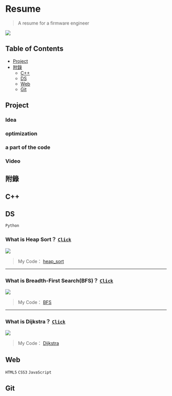# Resume
> A resume for a firmware engineer

![](https://miro.medium.com/max/1000/1*q0oHsN6JNQWt2amY5hagGw.gif)


## Table of Contents
- [Project](#project)
- [附錄](#附錄)
  - [C++](#c)
  - [DS](#ds)
  - [Web](#web)
  - [Git](#git)

## Project

### Idea
### optimization
### a part of the code
### Video

## 附錄

## C++

## DS
`Python`

### What is Heap Sort？ [`Click`](https://en.wikipedia.org/wiki/Heapsort)
![](https://upload.wikimedia.org/wikipedia/commons/f/fe/Heap_sort_example.gif)
> My Code： [heap_sort](https://github.com/KID16Studio/resume/blob/main/DS/heap_sort_05131011.py)
---
### What is Breadth-First Search(BFS)？ [`Click`](https://en.wikipedia.org/wiki/Breadth-first_search)
![](https://upload.wikimedia.org/wikipedia/commons/5/5d/Breadth-First-Search-Algorithm.gif)
> My Code： [BFS](https://github.com/KID16Studio/resume/blob/main/DS/BFS_05131011.py)
---
### What is Dijkstra？ [`Click`](https://zh.wikipedia.org/zh-tw/%E6%88%B4%E5%85%8B%E6%96%AF%E7%89%B9%E6%8B%89%E7%AE%97%E6%B3%95)
![](https://i.makeagif.com/media/1-06-2021/1LMJQ-.gif)
> My Code： [Dijkstra](https://github.com/KID16Studio/resume/blob/main/DS/Dijkstra_05131011.py)

## Web
`HTML5` `CSS3` `JavaScript`

## Git









